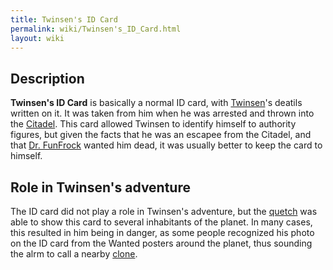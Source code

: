 ```yaml
---
title: Twinsen's ID Card
permalink: wiki/Twinsen's_ID_Card.html
layout: wiki
---
```


## Description

**Twinsen's ID Card** is basically a normal ID card, with
[Twinsen](Twinsen "wikilink")'s deatils written on it. It was taken from
him when he was arrested and thrown into the
[Citadel](Citadel "wikilink"). This card allowed Twinsen to identify
himself to authority figures, but given the facts that he was an escapee
from the Citadel, and that [Dr. FunFrock](Dr._FunFrock "wikilink")
wanted him dead, it was usually better to keep the card to himself.

## Role in Twinsen's adventure

The ID card did not play a role in Twinsen's adventure, but the
[quetch](quetch "wikilink") was able to show this card to several
inhabitants of the planet. In many cases, this resulted in him being in
danger, as some people recognized his photo on the ID card from the
Wanted posters around the planet, thus sounding the alrm to call a
nearby [clone](clone "wikilink").
